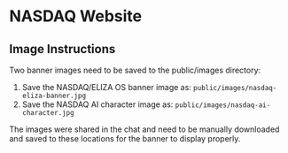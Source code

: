 # NASDAQ Website

## Image Instructions

Two banner images need to be saved to the public/images directory:

1. Save the NASDAQ/ELIZA OS banner image as: `public/images/nasdaq-eliza-banner.jpg`
2. Save the NASDAQ AI character image as: `public/images/nasdaq-ai-character.jpg`

The images were shared in the chat and need to be manually downloaded and saved to these locations for the banner to display properly. 